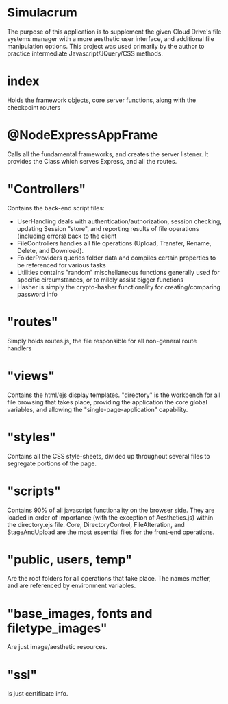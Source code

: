 # Simulacrum
The purpose of this application is to supplement the given Cloud Drive's file systems manager with a more aesthetic user interface, and additional file manipulation options.
This project was used primarily by the author to practice intermediate Javascript/JQuery/CSS methods.

# index 
Holds the framework objects, core server functions, along with the checkpoint routers
# @NodeExpressAppFrame 
Calls all the fundamental frameworks, and creates the server listener. It provides the Class which serves Express, and all the routes.
# "Controllers" 
Contains the back-end script files:
  * UserHandling deals with authentication/authorization, session checking, updating Session "store", and reporting results of file operations (including errors) back to the client
  * FileControllers handles all file operations (Upload, Transfer, Rename, Delete, and Download). 
  * FolderProviders queries folder data and compiles certain properties to be referenced for various tasks
  * Utilities contains "random" mischellaneous functions generally used for specific circumstances, or to mildly assist bigger functions
  * Hasher is simply the crypto-hasher functionality for creating/comparing password info
# "routes" 
Simply holds routes.js, the file responsible for all non-general route handlers 
# "views" 
Contains the html/ejs display templates. "directory" is the workbench for all file browsing that takes place, providing the application the core global variables, 
and allowing the "single-page-application" capability.
# "styles" 
Contains all the CSS style-sheets, divided up throughout several files to segregate portions of the page.
# "scripts" 
Contains 90% of all javascript functionality on the browser side. They are loaded in order of importance (with the exception of Aesthetics.js) within the directory.ejs file. 
Core, DirectoryControl, FileAlteration, and StageAndUpload are the most essential files for the front-end operations.
# "public, users, temp" 
Are the root folders for all operations that take place. The names matter, and are referenced by environment variables.
# "base_images, fonts and filetype_images" 
Are just image/aesthetic resources.
# "ssl" 
Is just certificate info.
